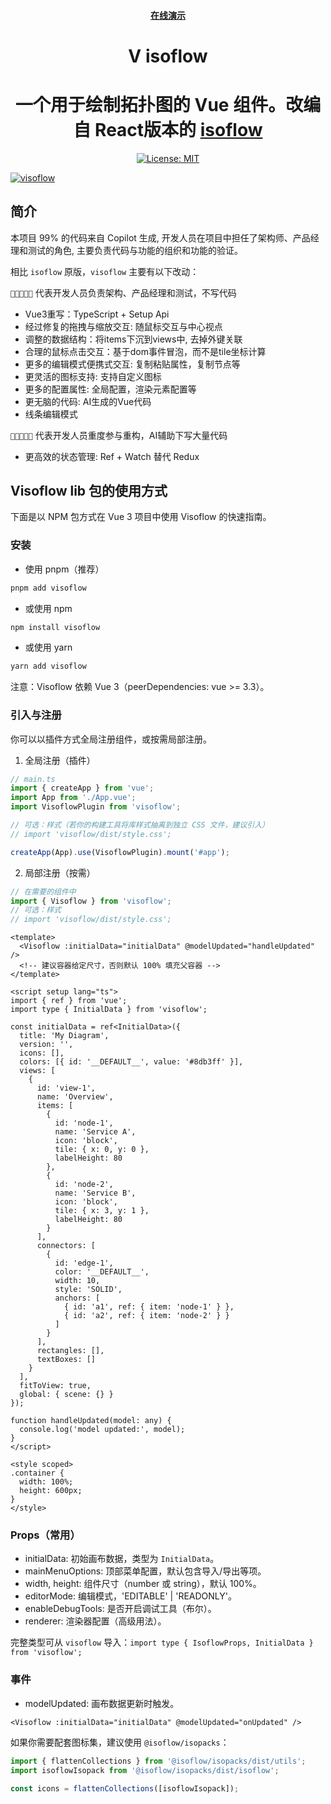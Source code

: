 <h4 align="center">
  <a href="https://a876691666.github.io/Visoflow/">在线演示</a>
</h4>

<div align="center">
    <h1>V isoflow</h1>
    <h1>一个用于绘制拓扑图的 Vue 组件。改编自 React版本的 <a href="https://github.com/markmanx/isoflow">isoflow</a></h1>
</div>

<div align="center">

[![License: MIT](https://img.shields.io/badge/License-MIT-yellow.svg)](https://opensource.org/licenses/MIT)

</div>

[![visoflow](./public/visoflow.png)](https://a876691666.github.io/Visoflow/)

## 简介

本项目 99% 的代码来自 Copilot 生成, 开发人员在项目中担任了架构师、产品经理和测试的角色, 主要负责代码与功能的组织和功能的验证。

相比 `isoflow` 原版，`visoflow` 主要有以下改动：

`🤖🤖🤖🤖👨` 代表开发人员负责架构、产品经理和测试，不写代码

- Vue3重写：TypeScript + Setup Api
- 经过修复的拖拽与缩放交互: 随鼠标交互与中心视点
- 调整的数据结构：将items下沉到views中, 去掉外键关联
- 合理的鼠标点击交互：基于dom事件冒泡，而不是tile坐标计算
- 更多的编辑模式便携式交互: 复制粘贴属性，复制节点等
- 更灵活的图标支持: 支持自定义图标
- 更多的配置属性: 全局配置，渲染元素配置等
- 更无脑的代码: AI生成的Vue代码
- 线条编辑模式

`🤖🤖👨👨👨` 代表开发人员重度参与重构，AI辅助下写大量代码

- 更高效的状态管理: Ref + Watch 替代 Redux

## Visoflow lib 包的使用方式

下面是以 NPM 包方式在 Vue 3 项目中使用 Visoflow 的快速指南。

### 安装

- 使用 pnpm（推荐）

```bash
pnpm add visoflow
```

- 或使用 npm

```bash
npm install visoflow
```

- 或使用 yarn

```bash
yarn add visoflow
```

注意：Visoflow 依赖 Vue 3（peerDependencies: vue >= 3.3）。

### 引入与注册

你可以以插件方式全局注册组件，或按需局部注册。

1. 全局注册（插件）

```ts
// main.ts
import { createApp } from 'vue';
import App from './App.vue';
import VisoflowPlugin from 'visoflow';

// 可选：样式（若你的构建工具将库样式抽离到独立 CSS 文件，建议引入）
// import 'visoflow/dist/style.css';

createApp(App).use(VisoflowPlugin).mount('#app');
```

2. 局部注册（按需）

```ts
// 在需要的组件中
import { Visoflow } from 'visoflow';
// 可选：样式
// import 'visoflow/dist/style.css';
```

```vue
<template>
  <Visoflow :initialData="initialData" @modelUpdated="handleUpdated" />
  <!-- 建议容器给定尺寸，否则默认 100% 填充父容器 -->
</template>

<script setup lang="ts">
import { ref } from 'vue';
import type { InitialData } from 'visoflow';

const initialData = ref<InitialData>({
  title: 'My Diagram',
  version: '',
  icons: [],
  colors: [{ id: '__DEFAULT__', value: '#8db3ff' }],
  views: [
    {
      id: 'view-1',
      name: 'Overview',
      items: [
        {
          id: 'node-1',
          name: 'Service A',
          icon: 'block',
          tile: { x: 0, y: 0 },
          labelHeight: 80
        },
        {
          id: 'node-2',
          name: 'Service B',
          icon: 'block',
          tile: { x: 3, y: 1 },
          labelHeight: 80
        }
      ],
      connectors: [
        {
          id: 'edge-1',
          color: '__DEFAULT__',
          width: 10,
          style: 'SOLID',
          anchors: [
            { id: 'a1', ref: { item: 'node-1' } },
            { id: 'a2', ref: { item: 'node-2' } }
          ]
        }
      ],
      rectangles: [],
      textBoxes: []
    }
  ],
  fitToView: true,
  global: { scene: {} }
});

function handleUpdated(model: any) {
  console.log('model updated:', model);
}
</script>

<style scoped>
.container {
  width: 100%;
  height: 600px;
}
</style>
```

### Props（常用）

- initialData: 初始画布数据，类型为 `InitialData`。
- mainMenuOptions: 顶部菜单配置，默认包含导入/导出等项。
- width, height: 组件尺寸（number 或 string），默认 100%。
- editorMode: 编辑模式，'EDITABLE' | 'READONLY'。
- enableDebugTools: 是否开启调试工具（布尔）。
- renderer: 渲染器配置（高级用法）。

完整类型可从 `visoflow` 导入：`import type { IsoflowProps, InitialData } from 'visoflow';`

### 事件

- modelUpdated: 画布数据更新时触发。

```vue
<Visoflow :initialData="initialData" @modelUpdated="onUpdated" />
```

如果你需要配套图标集，建议使用 `@isoflow/isopacks`：

```ts
import { flattenCollections } from '@isoflow/isopacks/dist/utils';
import isoflowIsopack from '@isoflow/isopacks/dist/isoflow';

const icons = flattenCollections([isoflowIsopack]);
```
